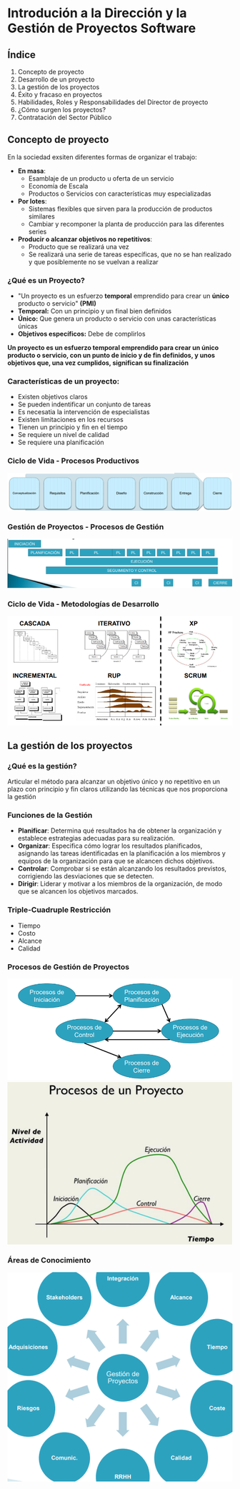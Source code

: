 # Introdución a la Dirección y la Gestión de Proyectos Software
## Índice
1. Concepto de proyecto
2. Desarrollo de un proyecto
3. La gestión de los proyectos
4. Éxito y fracaso en proyectos
5. Habilidades, Roles y Responsabilidades del Director de proyecto
6. ¿Cómo surgen los proyectos?
7. Contratación del Sector Público

## Concepto de proyecto

En la sociedad exsiten diferentes formas de organizar el trabajo:
* **En masa**:
  * Esamblaje de un producto u oferta de un servicio
  * Economía de Escala
  * Productos o Servicios con características muy especializadas
* **Por lotes**: 
  * Sistemas flexibles que sirven para la producción de productos similares
  * Cambiar y recomponer la planta de producción para las diferentes series
* **Producir o alcanzar objetivos no repetitivos**:
  * Producto que se realizará una vez
  * Se realizará una serie de tareas específicas, que no se han realizado y que posiblemente no se vuelvan a realizar

### ¿Qué es un Proyecto?
* "Un proyecto es un esfuerzo **temporal** emprendido para crear un **único** producto o servicio" **(PMI)**
* **Temporal:** Con un principio y un final bien definidos
* **Único:** Que genera un producto o servicio con unas características únicas
* **Objetivos específicos:** Debe de complirlos

**Un proyecto es un esfuerzo temporal emprendido para crear un único producto o servicio, con un punto de inicio y de fin definidos, y unos objetivos que, una vez cumplidos, significan su finalización**

### Características de un proyecto:
* Existen objetivos claros
* Se pueden indentificar un conjunto de tareas
* Es necesatia la intervención de especialistas
* Existen limitaciones en los recursos
* Tienen un principio y fin en el tiempo
* Se requiere un nivel de calidad
* Se requiere una planificación

### Ciclo de Vida - Procesos Productivos
![alt text](src/img1.png)

### Gestión de Proyectos - Procesos de Gestión
![alt text](src/img2.png)

### Ciclo de Vida - Metodologías de Desarrollo
![alt text](src/img3.png)

## La gestión de los proyectos
### ¿Qué es la gestión?
Articular el método para alcanzar un objetivo único y no repetitivo en un plazo con principio y fin claros utilizando las técnicas que nos proporciona la gestión

### Funciones de la Gestión
* **Planificar**: Determina qué resultados ha de obtener la
organización y establece estrategias adecuadas para su
realización.
* **Organizar**: Especifica cómo lograr los resultados
planificados, asignando las tareas identificadas en la
planificación a los miembros y equipos de la organización
para que se alcancen dichos objetivos.
* **Controlar**: Comprobar si se están alcanzando los
resultados previstos, corrigiendo las desviaciones que se
detecten.
* **Dirigir**: Liderar y motivar a los miembros de la
organización, de modo que se alcancen los objetivos
marcados.

### Triple-Cuadruple Restricción
* Tiempo
* Costo
* Alcance
* Calidad

### Procesos de Gestión de Proyectos
![alt text](src/img4.png)
![alt text](src/img5.png)
### Áreas de Conocimiento
![alt text](src/img6.png)